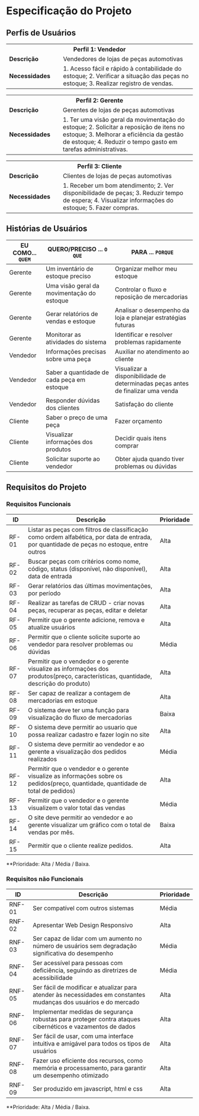 # Especificação do Projeto

## Perfis de Usuários


<table>
<tbody>
<tr align=center>
<th colspan="2">Perfil 1: Vendedor </th>
</tr>
<tr>
<td width="150px"><b>Descrição</b></td>
<td width="600px">Vendedores de lojas de peças automotivas</td>
</tr>
<tr>
<td><b>Necessidades</b></td>
<td>1. Acesso fácil e rápido à contabilidade do estoque; 2.	Verificar a situação das peças no estoque; 3. Realizar registro de vendas.</td>
</tr>
</tbody>
</table>

<table>
<tbody>
<tr align=center>
<th colspan="2">Perfil 2: Gerente </th>
</tr>
<tr>
<td width="150px"><b>Descrição</b></td>
<td width="600px">Gerentes de lojas de peças automotivas</td>
</tr>
<tr>
<td><b>Necessidades</b></td>
<td>1. Ter uma visão geral da movimentação do estoque; 2. Solicitar a reposição de itens no estoque; 3. Melhorar a eficiência da gestão de estoque; 4. Reduzir o tempo gasto em tarefas administrativas.</td>
</tr>
</tbody>
</table>

<table>
<tbody>
<tr align=center>
<th colspan="2">Perfil 3: Cliente </th>
</tr>
<tr>
<td width="150px"><b>Descrição</b></td>
<td width="600px">Clientes de lojas de peças automotivas</td>
</tr>
<tr>
<td><b>Necessidades</b></td>
<td>1. Receber um bom atendimento; 2. Ver disponibilidade de peças; 3. Reduzir tempo de espera; 4. Visualizar informações do estoque; 5.	Fazer compras.</td>
</tr>
</tbody>
</table>

## Histórias de Usuários

|EU COMO... `QUEM`   | QUERO/PRECISO ... `O QUE` |PARA ... `PORQUE`                 |
|--------------------|---------------------------|----------------------------------|
|Gerente             |Um inventário de estoque preciso|Organizar melhor meu estoque|
|Gerente             |Uma visão geral da movimentação do  estoque | Controlar o fluxo e reposição de mercadorias |
|Gerente             |Gerar relatórios de vendas e estoque|Analisar o desempenho da loja e planejar estratégias futuras|
|Gerente             |Monitorar as atividades do sistema|Identificar e resolver problemas rapidamente|
|Vendedor            |Informações precisas sobre uma peça|Auxiliar no atendimento ao cliente|
|Vendedor            |Saber a quantidade de cada peça em estoque|Visualizar a disponibilidade de determinadas peças antes de finalizar uma venda|
|Vendedor            |Responder dúvidas dos clientes|Satisfação do cliente|
|Cliente             |Saber o preço de uma peça|Fazer orçamento|
|Cliente             |Visualizar informações dos produtos|Decidir quais itens comprar|
|Cliente             |Solicitar suporte ao vendedor|Obter ajuda quando tiver problemas ou dúvidas|


## Requisitos do Projeto

### Requisitos Funcionais

|ID    | Descrição                | Prioridade |
|-------|---------------------------------|----|
| RF-01 |Listar as peças com filtros de classificação como ordem alfabética, por data de entrada, por quantidade de peças no estoque, entre outros                    | Alta   | 
| RF-02 |Buscar peças com critérios como nome, código, status (disponível, não disponível), data de entrada | Alta |
| RF-03 |Gerar relatórios das últimas movimentações, por período|Alta|
| RF-04 |Realizar as tarefas de CRUD - criar novas peças, recuperar as peças, editar e deletar|Alta|
| RF-05 |Permitir que o gerente adicione, remova e atualize usuários|Alta|
| RF-06 |Permitir que o cliente solicite suporte ao vendedor para resolver problemas ou dúvidas|Média|
| RF-07 |Permitir que o vendedor e o gerente visualize as informações dos produtos(preço, características, quantidade, descrição do produto)|Alta|
| RF-08 |Ser capaz de realizar a contagem de mercadorias em estoque|Alta|
| RF-09 |O sistema deve ter uma função para visualização do fluxo de mercadorias|Baixa|
| RF-10 |O sistema deve permitir ao usuario que possa realizar cadastro e fazer login no site|Alta|
| RF-11 |O sistema deve permitir ao vendedor e ao gerente a visualização dos pedidos realizados|Média|
| RF-12 |Permitir que o vendedor e o gerente visualize as informações sobre os pedidos(preço, quantidade, quantidade de total de pedidos)|Alta|
| RF-13 |Permitir que o vendedor e o gerente visualizem o valor total das vendas|Média|
| RF-14 | O site deve permitir ao vendedor e ao gerente visualizar um gráfico com o total de vendas por mês. | Baixa |
| RF-15 | Permitir que o cliente realize pedidos. | Alta |




**Prioridade: Alta / Média / Baixa. 

### Requisitos não Funcionais

|ID      | Descrição               |Prioridade |
|--------|-------------------------|----|
| RNF-01 | Ser compatível com outros sistemas| Média   | 
| RNF-02 | Apresentar Web Design Responsivo | Alta   | 
| RNF-03 | Ser capaz de lidar com um aumento no número de usuários sem degradação significativa do desempenho|Média|
| RNF-04 |Ser acessível para pessoas com deficiência, seguindo as diretrizes de acessibilidade|Média|
| RNF-05 |Ser fácil de modificar e atualizar para atender às necessidades em constantes mudanças dos usuários e do mercado|Alta|
| RNF-06 |Implementar medidas de segurança robustas para proteger contra ataques cibernéticos e vazamentos de dados|Alta|
| RNF-07 |Ser fácil de usar, com uma interface intuitiva e amigável para todos os tipos de usuários|Alta|
| RNF-08 |Fazer uso eficiente dos recursos, como memória e processamento, para garantir um desempenho otimizado|Alta|
| RNF-09 |Ser produzido em javascript, html e css|Alta|

**Prioridade: Alta / Média / Baixa. 
